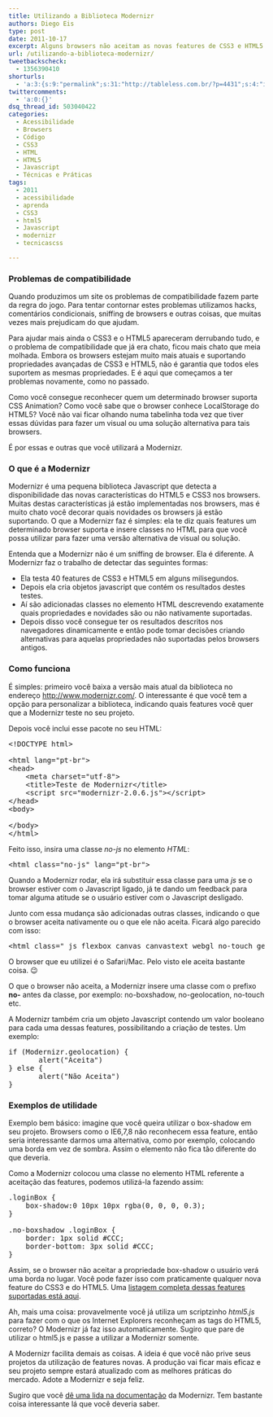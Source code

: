 ```yaml
---
title: Utilizando a Biblioteca Modernizr
authors: Diego Eis
type: post
date: 2011-10-17
excerpt: Alguns browsers não aceitam as novas features de CSS3 e HTML5. Saiba como detectá-los e tratá-los com a biblioteca Modernizr.
url: /utilizando-a-biblioteca-modernizr/
tweetbackscheck:
  - 1356390410
shorturls:
  - 'a:3:{s:9:"permalink";s:31:"http://tableless.com.br/?p=4431";s:4:"isgd";s:19:"http://is.gd/mVMoin";s:7:"tinyurl";s:26:"http://tinyurl.com/3p4ogu9";}'
twittercomments:
  - 'a:0:{}'
dsq_thread_id: 503040422
categories:
  - Acessibilidade
  - Browsers
  - Código
  - CSS3
  - HTML
  - HTML5
  - Javascript
  - Técnicas e Práticas
tags:
  - 2011
  - acessibilidade
  - aprenda
  - CSS3
  - html5
  - Javascript
  - modernizr
  - tecnicascss

---
```

### Problemas de compatibilidade

Quando produzimos um site os problemas de compatibilidade fazem parte da regra do jogo. Para tentar contornar estes problemas utilizamos hacks, comentários condicionais, sniffing de browsers e outras coisas, que muitas vezes mais prejudicam do que ajudam.

Para ajudar mais ainda o CSS3 e o HTML5 apareceram derrubando tudo, e o problema de compatibilidade que já era chato, ficou mais chato que meia molhada. Embora os browsers estejam muito mais atuais e suportando propriedades avançadas de CSS3 e HTML5, não é garantia que todos eles suportem as mesmas propriedades. E é aqui que começamos a ter problemas novamente, como no passado. 

Como você consegue reconhecer quem um determinado browser suporta CSS Animation? Como você sabe que o browser conhece LocalStorage do HTML5? Você não vai ficar olhando numa tabelinha toda vez que tiver essas dúvidas para fazer um visual ou uma solução alternativa para tais browsers.

É por essas e outras que você utilizará a Modernizr.

### O que é a Modernizr

Modernizr é uma pequena biblioteca Javascript que detecta a disponibilidade das novas características do HTML5 e CSS3 nos browsers. Muitas destas características já estão implementadas nos browsers, mas é muito chato você decorar quais novidades os browsers já estão suportando. O que a Modernizr faz é simples: ela te diz quais features um determinado browser suporta e insere classes no HTML para que você possa utilizar para fazer uma versão alternativa de visual ou solução.

Entenda que a Modernizr não é um sniffing de browser. Ela é diferente. A Modernizr faz o trabalho de detectar das seguintes formas:

  * Ela testa 40 features de CSS3 e HTML5 em alguns milisegundos.
  * Depois ela cria objetos javascript que contém os resultados destes testes.
  * Aí são adicionadas classes no elemento HTML descrevendo exatamente quais propriedades e novidades são ou não nativamente suportadas.
  * Depois disso você consegue ter os resultados descritos nos navegadores dinamicamente e então pode tomar decisões criando alternativas para aquelas propriedades não suportadas pelos browsers antigos.

### Como funciona

É simples: primeiro você baixa a versão mais atual da biblioteca no endereço <http://www.modernizr.com/>. O interessante é que você tem a opção para personalizar a biblioteca, indicando quais features você quer que a Modernizr teste no seu projeto.

Depois você inclui esse pacote no seu HTML:

<pre class="lang-html">&lt;!DOCTYPE html&gt;

&lt;html lang="pt-br"&gt;
&lt;head&gt;
	&lt;meta charset="utf-8"&gt;
	&lt;title&gt;Teste de Modernizr&lt;/title&gt;
	&lt;script src="modernizr-2.0.6.js"&gt;&lt;/script&gt;
&lt;/head&gt;
&lt;body&gt;

&lt;/body&gt;
&lt;/html&gt;
</pre>

Feito isso, insira uma classe _no-js_ no elemento _HTML_:

<pre class="lang-html">&lt;html class="no-js" lang="pt-br"&gt;
</pre>

Quando a Modernizr rodar, ela irá substituir essa classe para uma _js_ se o browser estiver com o Javascript ligado, já te dando um feedback para tomar alguma atitude se o usuário estiver com o Javascript desligado.

Junto com essa mudança são adicionadas outras classes, indicando o que o browser aceita nativamente ou o que ele não aceita. Ficará algo parecido com isso:

<pre class="lang-html">&lt;html class=" js flexbox canvas canvastext webgl no-touch geolocation postmessage websqldatabase no-indexeddb hashchange history draganddrop websockets rgba hsla multiplebgs backgroundsize borderimage borderradius boxshadow textshadow opacity cssanimations csscolumns cssgradients cssreflections csstransforms csstransforms3d csstransitions fontface generatedcontent video audio localstorage sessionstorage webworkers applicationcache svg inlinesvg smil svgclippaths" lang="pt-br"&gt;
</pre>

O browser que eu utilizei é o Safari/Mac. Pelo visto ele aceita bastante coisa. 😉
  
O que o browser não aceita, a Modernizr insere uma classe com o prefixo **no-** antes da classe, por exemplo: no-boxshadow, no-geolocation, no-touch etc.

A Modernizr também cria um objeto Javascript contendo um valor booleano para cada uma dessas features, possibilitando a criação de testes. Um exemplo:

<pre class="lang-javascript">if (Modernizr.geolocation) {
       alert("Aceita")
} else {
       alert("Não Aceita")
}
</pre>

### Exemplos de utilidade

Exemplo bem básico: imagine que você queira utilizar o box-shadow em seu projeto. Browsers como o IE6,7,8 não reconhecem essa feature, então seria interessante darmos uma alternativa, como por exemplo, colocando uma borda em vez de sombra. Assim o elemento não fica tão diferente do que deveria.

Como a Modernizr colocou uma classe no elemento HTML referente a aceitação das features, podemos utilizá-la fazendo assim:

<pre class="lang-css">.loginBox {
	box-shadow:0 10px 10px rgba(0, 0, 0, 0.3);
}

.no-boxshadow .loginBox {
	border: 1px solid #CCC;
	border-bottom: 3px solid #CCC;
}
</pre>

Assim, se o browser não aceitar a propriedade box-shadow o usuário verá uma borda no lugar. Você pode fazer isso com praticamente qualquer nova feature do CSS3 e do HTML5. Uma [listagem completa dessas features suportadas está aqui][1].

Ah, mais uma coisa: provavelmente você já utiliza um scriptzinho _html5.js_ para fazer com o que os Internet Explorers reconheçam as tags do HTML5, correto? O Modernizr já faz isso automaticamente. Sugiro que pare de utilizar o html5.js e passe a utilizar a Modernizr somente.

A Modernizr facilita demais as coisas. A ideia é que você não prive seus projetos da utilização de features novas. A produção vai ficar mais eficaz e seu projeto sempre estará atualizado com as melhores práticas do mercado. Adote a Modernizr e seja feliz.

Sugiro que você [dê uma lida na documentação][2] da Modernizr. Tem bastante coisa interessante lá que você deveria saber.

 [1]: http://bit.ly/oA9jHu "link externo"
 [2]: http://www.modernizr.com/docs/ "link externo para a documentação da Modernizr"